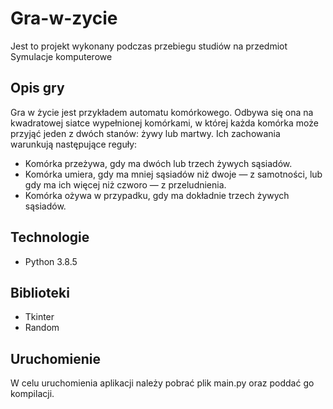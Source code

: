 # Gra-w-zycie
Jest to projekt wykonany podczas przebiegu studiów na przedmiot Symulacje komputerowe
## Opis gry
Gra w życie jest przykładem automatu komórkowego. Odbywa się ona na kwadratowej siatce wypełnionej komórkami, w której każda komórka może przyjąć jeden z dwóch stanów: żywy lub martwy. Ich zachowania warunkują następujące reguły:
* Komórka przeżywa, gdy ma dwóch lub trzech żywych sąsiadów.
* Komórka umiera, gdy ma mniej sąsiadów niż dwoje — z samotności, lub gdy ma ich więcej niż czworo — z przeludnienia.
* Komórka ożywa w przypadku, gdy ma dokładnie trzech żywych sąsiadów.
## Technologie
* Python 3.8.5
## Biblioteki
* Tkinter
* Random
## Uruchomienie
W celu uruchomienia aplikacji należy pobrać plik main.py oraz poddać go kompilacji.
